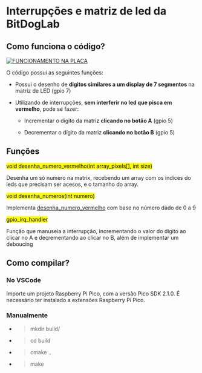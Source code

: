 # Interrupções e matriz de led da BitDogLab

## Como funciona o código?

[![FUNCIONAMENTO NA PLACA](https://img.youtube.com/vi/DcNJFS9BQgY/0.jpg)](https://www.youtube.com/watch?v=DcNJFS9BQgY)

O código possui as seguintes funções:

- Possui o desenho de **digitos similares a um display de 7 segmentos** na matriz de LED (gpio 7)

- Utilizando de interrupções, **sem interferir no led que pisca em vermelho**, pode se fazer:
  
  - Incrementar o digito da matriz **clicando no botão A** (gpio 5)
  
  - Decrementar o dígito da matriz **clicando no botão B** (gpio 5)

## Funções

<mark>void desenha_numero_vermelho(int array_pixels[], int size)</mark>

Desenha um só numero na matrix, recebendo um array com os índices do leds que precisam ser acesos, e o tamanho do array.

<mark>void desenha_numeros(int numero)</mark>

Implementa <u>desenha_numero_vermelho</u> com base no número dado de 0 a 9

<mark>gpio_irq_handler</mark>

Função que manuseia a interrupção, incrementando o valor do digito ao clicar no A e decrementando ao clicar no B, além de implementar um deboucing

## Como compilar?

### No VSCode

Importe um projeto Raspberry Pi Pico, com a versão Pico SDK 2.1.0. É necessário ter instalado a extensões Raspberry Pi Pico.

### Manualmente

- > mkdir build/

- > cd build

- > cmake ..

- > make
